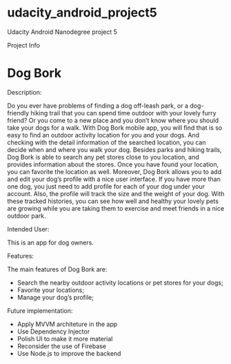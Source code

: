 # udacity_android_project5
Udacity Android Nanodegree project 5


Project Info

# Dog Bork

Description:

Do you ever have problems of finding a dog off-leash park, or a dog-friendly hiking trail that you can spend time outdoor with your lovely furry friend? Or you come to a new place and you don’t know where you should take your dogs for a walk. With Dog Bork mobile app, you will find that is so easy to find an outdoor activity location for you and your dogs. And checking with the detail information of the searched location, you can decide when and where you walk your dog. Besides parks and hiking trails, Dog Bork is able to search any pet stores close to you location, and provides information about the stores. Once you have found your location, you can favorite the location as well.
Moreover, Dog Bork allows you to add and edit your dog’s profile with a nice user interface. If you have more than one dog, you just need to add profile for each of your dog under your account. Also, the profile will track the size and the weight of your dog. With these tracked histories, you can see how well and healthy your lovely pets are growing while you are taking them to exercise and meet friends in a nice outdoor park.


Intended User:

This is an app for dog owners.


Features:

The main features of Dog Bork are:
* Search the nearby outdoor activity locations or pet stores for your dogs;
* Favorite your locations;
* Manage your dog’s profile;

Future implementation:

* Apply MVVM architeture in the app
* Use Dependency Injector
* Polish UI to make it more material
* Reconsider the use of Firebase
* Use Node.js to improve the backend
